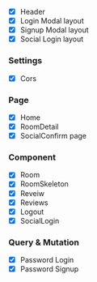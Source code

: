 - [x] Header
- [x] Login Modal layout
- [x] Signup Modal layout
- [x] Social Login layout

### Settings

- [x] Cors

### Page

- [x] Home
- [x] RoomDetail
- [x] SocialConfirm page

### Component

- [x] Room
- [x] RoomSkeleton
- [x] Reveiw
- [x] Reviews
- [x] Logout
- [x] SocialLogin

### Query & Mutation

- [x] Password Login
- [x] Password Signup
